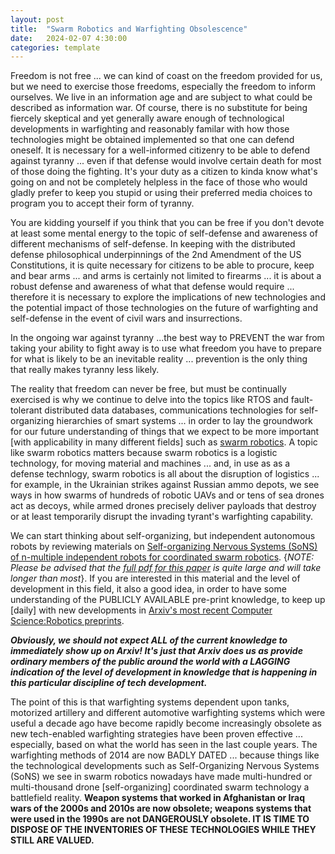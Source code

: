 ```yaml
---
layout: post
title:  "Swarm Robotics and Warfighting Obsolescence"
date:   2024-02-07 4:30:00
categories: template
---
```



Freedom is not free ... we can kind of coast on the freedom provided for us, but we need to exercise those freedoms, especially the freedom to inform ourselves. We live in an information age and are subject to what could be described as information war. Of course, there is no substitute for being fiercely skeptical and yet generally aware enough of technological developments in warfighting and reasonably familar with how those technologies might be obtained implemented so that one can defend oneself. It is necessary for a well-informed citizenry to be able to defend against tyranny ... even if that defense would involve certain death for most of those doing the fighting. It's your duty as a citizen to kinda know what's going on and not be completely helpless in the face of those who would gladly prefer to keep you stupid or using their preferred media choices to program you to accept their form of tyranny.

You are kidding yourself if you think that you can be free if you don't devote at least some mental energy to the topic of self-defense and awareness of different mechanisms of self-defense. In keeping with the distributed defense philosophical underpinnings of the 2nd Amendment of the US Constitutions, it is quite necessary for citizens to be able to procure, keep and bear arms ... and arms is certainly not limited to firearms ... it is about a robust defense and awareness of what that defense would require ... therefore it is necessary to explore the implications of new technologies and the potential impact of those technologies on the future of warfighting and self-defense in the event of civil wars and insurrections. 

In the ongoing war against tyranny ...the best way to PREVENT the war from taking your ability to fight away is to use what freedom you have to prepare for what is likely to be an inevitable reality ... prevention is the only thing that really makes tyranny less likely. 

The reality that freedom can never be free, but must be continually exercised is why we continue to delve into the topics like RTOS and fault-tolerant distributed data databases, communications technologies for self-organizing hierarchies of smart systems ... in order to lay the groundwork for our future understanding of things that we expect to be more important [with applicability in many different fields] such as [swarm robotics](https://web.archive.org/web/20180726044234/https://link.springer.com/content/pdf/10.1007%2F978-3-319-62533-1_15.pdf).  A topic like swarm robotics matters because swarm robotics is a logistic technology, for moving material and machines ... and, in use as as a defense technlogy, swarm robotics is all about the disruption of logistics ... for example, in the Ukrainian strikes against Russian ammo depots, we see ways in how swarms of hundreds of robotic UAVs and or tens of sea drones act as decoys, while armed drones precisely deliver payloads that destroy or at least temporarily disrupt the invading tyrant's warfighting capability.

We can start thinking about self-organizing, but independent autonomous robots by reviewing materials on [Self-organizing Nervous Systems (SoNS) of n-multiple independent robots for coordinated swarm robotics](https://browse.arxiv.org/abs/2401.13103). {*NOTE: Please be advised that the [full pdf for this paper](https://arxiv.org/pdf/2401.13103.pdf) is quite large and will take longer than most*}.  If you are interested in this material and the level of development in this field, it also a good idea, in order to have some understanding of the PUBLICLY AVAILABLE pre-print knowledge, to keep up [daily] with new developments in [Arxiv's most recent Computer Science:Robotics preprints](https://browse.arxiv.org/list/cs.RO/recent). 

***Obviously, we should not expect ALL of the current knowledge to immediately show up on Arxiv! It's just that Arxiv does us as provide ordinary members of the public around the world with a LAGGING indication of the level of development in knowledge that is happening in this particular discipline of tech development.***  

The point of this is that warfighting systems dependent upon tanks, motorized artillery and different automotive warfighting systems which were useful a decade ago have become rapidly become increasingly obsolete as new tech-enabled warfighting strategies have been proven effective ... especially, based on what the world has seen in the last couple years.  The warfighting methods of 2014 are now BADLY DATED ... because things like the technological developments such as Self-Organizing Nervous Systems (SoNS) we see in swarm robotics nowadays have made multi-hundred or multi-thousand drone [self-organizing] coordinated swarm technology a battlefield reality.  **Weapon systems that worked in Afghanistan or Iraq wars of the 2000s and 2010s are now obsolete; weapons systems that were used in the 1990s are not DANGEROUSLY obsolete.  IT IS TIME TO DISPOSE OF THE INVENTORIES OF THESE TECHNOLOGIES WHILE THEY STILL ARE VALUED.**


